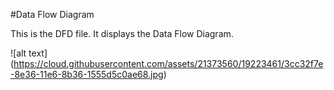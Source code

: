 #Data Flow Diagram

This is the DFD file.  It displays the Data Flow Diagram.

![alt text] (https://cloud.githubusercontent.com/assets/21373560/19223461/3cc32f7e-8e36-11e6-8b36-1555d5c0ae68.jpg)
